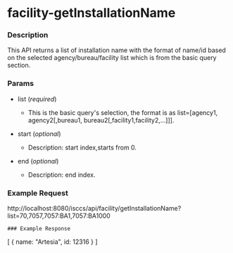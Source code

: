 # facility-getInstallationName
### Description  
This API returns a list of installation name with the format of name/id based on the selected agency/bureau/facility list which is from the basic query section.
       
### Params
* list (*required*)
    * This is the basic query's selection, the format is as list=[agency1, agency2[,bureau1, bureau2[,facility1,facility2,...]]].

* start (*optional*)
   * Description: start index,starts from 0.

* end (*optional*)
   * Description: end index.

### Example Request  
http://localhost:8080/isccs/api/facility/getInstallationName?list=70,7057,7057:BA1,7057:BA1000
```
### Example Response  
```
[
    {
        name: "Artesia",
        id: 12316
    }
]
```